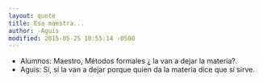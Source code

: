 ```yaml
---
layout: quote
title: Esa maestra...
author: -Aguis
modified: 2015-05-25 10:55:14 -0500
---
```

- Alumnos: Maestro, Métodos formales ¿ la van a dejar la materia?.
- Aguis: Sí, sí la van a dejar porque quien da la materia dice que sí sirve.